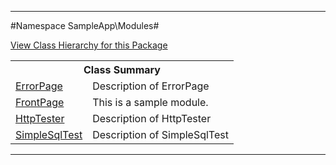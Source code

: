

- - -

#Namespace SampleApp\Modules#

<div><a href='https://github.com/JeyDotC/Hirudo-docs/tree/master/sampleapp/modules/package-tree.md'>View Class Hierarchy for this Package</a></div>

<table class="title">
<tr><th colspan="2" class="title">Class Summary</th></tr>
<tr><td class="name"><a href="https://github.com/JeyDotC/Hirudo-docs/blob/master/SampleApp/Modules/ErrorPage.md">ErrorPage</a></td><td class="description">Description of ErrorPage</td></tr>
<tr><td class="name"><a href="https://github.com/JeyDotC/Hirudo-docs/blob/master/SampleApp/Modules/FrontPage.md">FrontPage</a></td><td class="description">This is a sample module.</td></tr>
<tr><td class="name"><a href="https://github.com/JeyDotC/Hirudo-docs/blob/master/SampleApp/Modules/HttpTester.md">HttpTester</a></td><td class="description">Description of HttpTester</td></tr>
<tr><td class="name"><a href="https://github.com/JeyDotC/Hirudo-docs/blob/master/SampleApp/Modules/SimpleSqlTest.md">SimpleSqlTest</a></td><td class="description">Description of SimpleSqlTest</td></tr>
</table>

- - -


